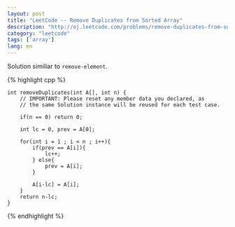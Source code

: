 ```yaml
---
layout: post
title: "LeetCode -- Remove Duplicates from Sorted Array"
description: "http://oj.leetcode.com/problems/remove-duplicates-from-sorted-array/"
category: "leetcode"
tags: ['array']
lang: en
---
```


Solution similiar to `remove-element`.

{% highlight cpp %}

    int removeDuplicates(int A[], int n) {
        // IMPORTANT: Please reset any member data you declared, as
        // the same Solution instance will be reused for each test case.
        
        if(n == 0) return 0;
        
        int lc = 0, prev = A[0];
        
        for(int i = 1 ; i < n ; i++){
            if(prev == A[i]){
                lc++;
            } else{
                prev = A[i];
            }
            
            A[i-lc] = A[i];
        }
        return n-lc;
    }

{% endhighlight %}
